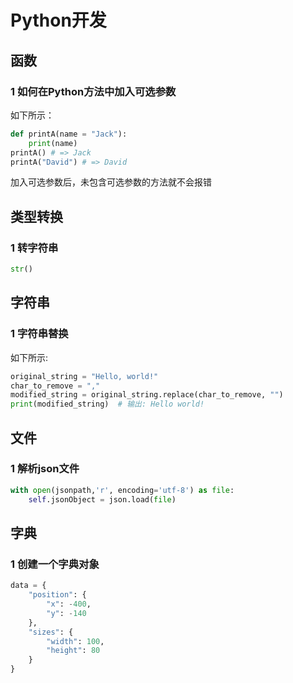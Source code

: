 # Python开发

## 函数

### 1 如何在Python方法中加入可选参数

如下所示：

```python
def printA(name = "Jack"):
	print(name)
printA() # => Jack
printA("David") # => David 
```

加入可选参数后，未包含可选参数的方法就不会报错



## 类型转换

### 1 转字符串

```python
str()
```

## 字符串

### 1 字符串替换

如下所示:

```python
original_string = "Hello, world!"
char_to_remove = ","
modified_string = original_string.replace(char_to_remove, "")
print(modified_string)  # 输出: Hello world!
```

## 文件

### 1 解析json文件

```python
with open(jsonpath,'r', encoding='utf-8') as file:
    self.jsonObject = json.load(file)
```

## 字典

### 1 创建一个字典对象

```python
data = {
    "position": {
        "x": -400,
        "y": -140
    },
    "sizes": {
        "width": 100,
        "height": 80
    }
}
```

